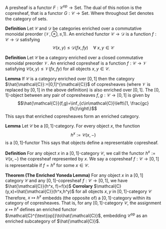 A presheaf is a functor $F:\mathcal{C}^{\text{op}}\to\text{Set}$. The dual of this notion is the copresheaf, that is a functor $G:\mathcal{C}\to\text{Set}$. Where throughout $\text{Set}$ denotes the category of sets.

**Definition**
Let $\mathcal{C}$ and $\mathcal{D}$ be categories enriched over a commutative monoidal preorder $(\mathcal{V},\otimes,\leq, 1)$. An enriched functor $\mathcal{C}\to\mathcal{D}$ is a function $f:\mathcal{C}\to\mathcal{D}$ satisfying
$$\mathcal{C}(x,y)\leq\mathcal{D}(fx,fy)\quad\forall\;x,y\in\mathcal{C}$$

**Definition**
Let $\mathcal{C}$ be a category enriched over a closed commutative monoidal preorder $\mathcal{V}$. An enriched copresheaf is a function $f:\mathcal{C}\to\mathcal{V}$ satisfying $\mathcal{C}(x,y)\leq\mathcal{V}(fx,fy)$ for all objects $x,y\in\mathcal{C}$.

**Lemma**
If $\mathcal{C}$ is a category enriched over $[0,1]$ then the category $\hat{\mathcal{C}}:=[0,1]^{\mathcal{C}}$ of copresheaves (where $\mathcal{V}$ is replaced by $[0,1]$ in the above definition) is also enriched over $[0,1]$. The $[0,1]$-object between any pair of copresheaves $f,g:\mathcal{C}\to[0,1]$ is given by
$$\hat{\mathcal{C}}(f,g)=\inf_{c\in\mathcal{C}}\left\{1, \frac{gc}{fc}\right\}$$
This says that enriched copresheaves form an enriched category.

**Lemma**
Let $\mathcal{C}$ be a $[0,1]$-category. For every object $x$, the function
$$h^x:=\mathcal{C}(x,-)$$
is a $[0,1]$-functor
This says that objects define a representable copresheaf.

**Definition**
For any object $x$ in a $[0,1]$-category $\mathcal{C}$, we call the functor $h^x:=\mathcal{C}(x,-)$ the copresheaf represented by $x$. We say a copresheaf $f:\mathcal{C}\to[0,1]$ is representable if $f=h^x$ for some $x\in\mathcal{C}$. 

**Theorem (The Enriched Yoneda Lemma)**
For any object $x$ in a $[0,1]$ category $\mathcal{C}$ and any $[0,1]$-copresheaf $f:\mathcal{C}\to[0,1]$, we have $\hat{\mathcal{C}}(h^x, f)=f(x)$
**Corrolary**
$\mathcal{C}(y,x)=\hat{\mathcal{C}}(h^x,h^y)$ for all objects $x,y$ in $[0,1]$-category $\mathcal{C}$
Therefore, $x\mapsto h^x$ embedds (the opposite of) a $[0,1]$-category within its category of copresheaves.
That is, for any $[0,1]$-category $\mathcal{C}$, the assignment $x\mapsto h^x$ defines an enriched functor $\mathcal{C}^{\text{op}}\to\hat{\mathcal{C}}$, embedding $\mathcal{C}^{\text{op}}$ as an enriched subcategory of $\hat{\mathcal{C}}$.
